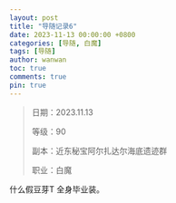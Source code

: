 ```yaml
---
layout: post
title: "导随记录6"
date: 2023-11-13 00:00:00 +0800
categories: [导随, 白魔]
tags: [导随]
author: wanwan
toc: true
comments: true
pin: true
---
```

> 日期：2023.11.13
>
> 等级：90
>
> 副本：近东秘宝阿尔扎达尔海底遗迹群
>
> 职业：白魔

什么假豆芽T 全身毕业装。